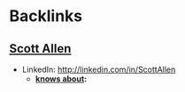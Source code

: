 
# Backlinks
## [Scott Allen](<Scott Allen.md>)
- LinkedIn: http://linkedin.com/in/ScottAllen
    - **[knows about](<knows about.md>):**

